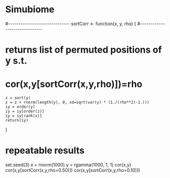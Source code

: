 # Simubiome

  #------------------------------
  sortCorr <- function(x, y, rho) {
  #------------------------------
  # returns list of permuted positions of y s.t. 
  # cor(x,y[sortCorr(x,y,rho)])=rho
    z = sort(y) 
    z = z + rnorm(length(y), 0, sd=sqrt(var(y) * (1./(rho**2)-1.)))
    iy = order(y)
    iy = iy[order(z)]
    iy = iy[rank(x)]
    return(iy)
  }
  
  # repeatable results
  set.seed(3)
  x = rnorm(1000)
  y = rgamma(1000, 1, 1)
  cor(x,y)
  cor(x,y[sortCorr(x,y,rho=0.50)])
  cor(x,y[sortCorr(x,y,rho=0.10)])
